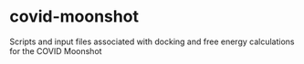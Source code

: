 # covid-moonshot
Scripts and input files associated with docking and free energy calculations for the COVID Moonshot

